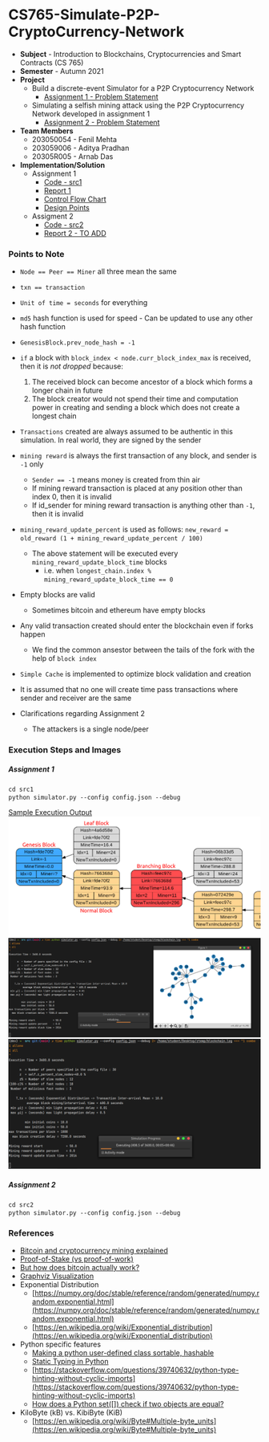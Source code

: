 # CS765-Simulate-P2P-CryptoCurrency-Network

- **Subject** - Introduction to Blockchains, Cryptocurrencies and Smart Contracts (CS 765)
- **Semester** - Autumn 2021
- **Project**
  - Build a discrete-event Simulator for a P2P Cryptocurrency Network
    - [Assignment 1 - Problem Statement](./CS765_Autumn2021_Assignment-1.pdf)
  - Simulating a selfish mining attack using the P2P Cryptocurrency Network developed in assignment 1
    - [Assignment 2 - Problem Statement](./CS765_Autumn2021_Assignment-2.pdf)
- **Team Members**
  - 203050054 - Fenil Mehta
  - 203059006 - Aditya Pradhan
  - 20305R005 - Arnab Das
- **Implementation/Solution**
  - Assignment 1
    - [Code - src1](./src1)
    - [Report 1](./CS765_Report_Assignment-1.pdf)
    - [Control Flow Chart](./CS765_ControlFlowChart_Assignment-1.pdf)
    - [Design Points](./CS765_Design_Assignment-1.md)
  - Assigment 2
    - [Code - src2](./src2)
    - [Report 2 - TO ADD](./CS765_Report_Assignment-2.pdf)

### Points to Note

- `Node == Peer == Miner` all three mean the same
- `txn == transaction`
- `Unit of time = seconds` for everything
- `md5` hash function is used for speed - Can be updated to use any other hash function
- `GenesisBlock.prev_node_hash = -1`
- `if` a block with `block_index < node.curr_block_index_max` is received, then it is _not dropped_ because:
  1. The received block can become ancestor of a block which forms a longer chain in future
  2. The block creator would not spend their time and computation power in creating and sending a block which does not
     create a longest chain
- `Transactions` created are always assumed to be authentic in this simulation. In real world, they are signed by the
  sender
- `mining reward` is always the first transaction of any block, and sender is `-1` only
  - `Sender == -1` means money is created from thin air
  - If mining reward transaction is placed at any position other than index 0, then it is invalid
  - If id_sender for mining reward transaction is anything other than `-1`, then it is invalid
- `mining_reward_update_percent` is used as follows: `new_reward = old_reward (1 + mining_reward_update_percent / 100)`
  - The above statement will be executed every `mining_reward_update_block_time` blocks
    - i.e. when `longest_chain.index % mining_reward_update_block_time == 0`
- Empty blocks are valid
  - Sometimes bitcoin and ethereum have empty blocks
- Any valid transaction created should enter the blockchain even if forks happen
  - We find the common ansestor between the tails of the fork with the help of `block index`
- `Simple Cache` is implemented to optimize block validation and creation
- It is assumed that no one will create time pass transactions where sender and receiver are the same

- Clarifications regarding Assignment 2
  - The attackers is a single node/peer

### Execution Steps and Images

##### Assignment 1

```shell
cd src1
python simulator.py --config config.json --debug
```

[Sample Execution Output](./resources/SampleExecution_3600seconds.zip)
![Blockchain Visualization](./resources/SampleBlockchain.png "Blockchain Visualization")
![Execution with graph displayed](./resources/SampleExecutionWithGraph.png "Execution with graph displayed")
![Execution in progress](./resources/SampleExecutionRunning.png "Execution in progress")

##### Assignment 2

```shell
cd src2
python simulator.py --config config.json --debug
```

### References

- [Bitcoin and cryptocurrency mining explained](https://www.youtube.com/watch?v=kZXXDp0_R-w)
- [Proof-of-Stake (vs proof-of-work)](https://www.youtube.com/watch?v=M3EFi_POhps)
- [But how does bitcoin actually work?](https://www.youtube.com/watch?v=bBC-nXj3Ng4)
- [Graphviz Visualization](https://graphviz.org/Gallery/directed/fsm.html)
- Exponential Distribution
  - [https://numpy.org/doc/stable/reference/random/generated/numpy.random.exponential.html](https://numpy.org/doc/stable/reference/random/generated/numpy.random.exponential.html)
  - [https://en.wikipedia.org/wiki/Exponential_distribution](https://en.wikipedia.org/wiki/Exponential_distribution)
- Python specific features
  - [Making a python user-defined class sortable, hashable](https://stackoverflow.com/questions/7152497/making-a-python-user-defined-class-sortable-hashable)
  - [Static Typing in Python](https://towardsdatascience.com/static-typing-in-python-55aa6dfe61b4)
  - [https://stackoverflow.com/questions/39740632/python-type-hinting-without-cyclic-imports](https://stackoverflow.com/questions/39740632/python-type-hinting-without-cyclic-imports)
  - [How does a Python set([]) check if two objects are equal?](https://stackoverflow.com/questions/3942303/how-does-a-python-set-check-if-two-objects-are-equal-what-methods-does-an-o)
- KiloByte (kB) vs. KibiByte (KiB)
  - [https://en.wikipedia.org/wiki/Byte#Multiple-byte_units](https://en.wikipedia.org/wiki/Byte#Multiple-byte_units)
